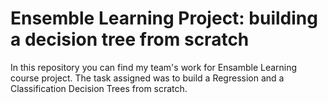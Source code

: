 # Ensemble Learning Project: building a decision tree from scratch 
In this repository you can find my team's work for Ensamble Learning course project. 
The task assigned was to build a Regression and a Classification Decision Trees from scratch.
